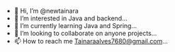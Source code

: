 - 👋 Hi, I’m @newtainara
- 👀 I’m interested in Java and backend...
- 🌱 I’m currently learning Java and Spring...
- 💞️ I’m looking to collaborate on anyone projects...
- 📫 How to reach me Tainaraalves7680@gmail.com...

<!---
newtainara/newtainara is a ✨ special ✨ repository because its `README.md` (this file) appears on your GitHub profile.
You can click the Preview link to take a look at your changes.
--->
